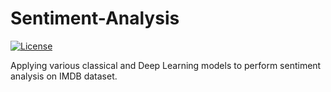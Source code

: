 # Sentiment-Analysis
[![License](https://img.shields.io/github/license/mashape/apistatus.svg?maxAge=2592000)](https://github.com/ShobhitLamba/Sentiment-Analysis/blob/master/LICENSE)


Applying various classical and Deep Learning models to perform sentiment analysis on IMDB dataset.

